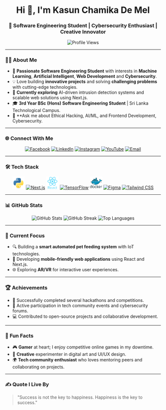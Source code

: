 <h1 align="center">Hi 👋, I'm Kasun Chamika De Mel</h1>
<h3 align="center">🚀 Software Engineering Student | Cybersecurity Enthusiast | Creative Innovator</h3>

<p align="center">
  <img src="https://komarev.com/ghpvc/?username=kasunchamikademel&label=Profile%20Views&color=0e75b6&style=flat" alt="Profile Views" />
</p>

---

### 🧑‍💻 **About Me**
- 🌟 **Passionate Software Engineering Student** with interests in **Machine Learning**, **Artificial Intelligent**, **Web Development** and **Cybersecurity**.
- 💡 Love building **innovative projects** and solving **challenging problems** with cutting-edge technologies.
- 🔭 **Currently exploring** AI-driven intrusion detection systems and scalable web solutions using Next.js.
- 🎓 **3rd Year BSc (Hons) Software Engineering Student** | Sri Lanka Technological Campus.
- 💬 **Ask me about Ethical Hacking, AI/ML, and Frontend Development, Cybersecurity.

---

### 🌐 **Connect With Me**
<p align="center">
  <a href="https://facebook.com/kasun.chamika.demel" target="_blank"><img src="https://img.shields.io/badge/Facebook-%231877F2.svg?&style=for-the-badge&logo=facebook&logoColor=white" alt="Facebook"></a>
  <a href="https://linkedin.com/in/kasunchamikademel" target="_blank"><img src="https://img.shields.io/badge/LinkedIn-%230077B5.svg?&style=for-the-badge&logo=linkedin&logoColor=white" alt="LinkedIn"></a>
  <a href="https://instagram.com/kasun_99" target="_blank"><img src="https://img.shields.io/badge/Instagram-%23E4405F.svg?&style=for-the-badge&logo=instagram&logoColor=white" alt="Instagram"></a>
  <a href="https://www.youtube.com/c/kasun.chamika" target="_blank"><img src="https://img.shields.io/badge/YouTube-%23FF0000.svg?&style=for-the-badge&logo=youtube&logoColor=white" alt="YouTube"></a>
  <a href="mailto:chamikakasun33635@gmail.com" target="_blank"><img src="https://img.shields.io/badge/Email-D14836?style=for-the-badge&logo=gmail&logoColor=white" alt="Email"></a>
</p>

---

### 🛠️ **Tech Stack**
<p align="center">
  <a href="https://www.python.org/" target="_blank"><img src="https://raw.githubusercontent.com/devicons/devicon/master/icons/python/python-original.svg" alt="Python" width="40" height="40"/></a>
  <a href="https://nextjs.org/" target="_blank"><img src="https://cdn.worldvectorlogo.com/logos/nextjs-2.svg" alt="Next.js" width="40" height="40"/></a>
  <a href="https://reactjs.org/" target="_blank"><img src="https://raw.githubusercontent.com/devicons/devicon/master/icons/react/react-original-wordmark.svg" alt="React" width="40" height="40"/></a>
  <a href="https://www.tensorflow.org/" target="_blank"><img src="https://www.vectorlogo.zone/logos/tensorflow/tensorflow-icon.svg" alt="TensorFlow" width="40" height="40"/></a>
  <a href="https://www.docker.com/" target="_blank"><img src="https://raw.githubusercontent.com/devicons/devicon/master/icons/docker/docker-original-wordmark.svg" alt="Docker" width="40" height="40"/></a>
  <a href="https://www.figma.com/" target="_blank"><img src="https://www.vectorlogo.zone/logos/figma/figma-icon.svg" alt="Figma" width="40" height="40"/></a>
  <a href="https://tailwindcss.com/" target="_blank"><img src="https://www.vectorlogo.zone/logos/tailwindcss/tailwindcss-icon.svg" alt="Tailwind CSS" width="40" height="40"/></a>
</p>

---

### 📊 **GitHub Stats**
<p align="center">
  <img src="https://github-readme-stats.vercel.app/api?username=kasunchamikademel&show_icons=true&theme=radical" alt="GitHub Stats" />
  <img src="https://github-readme-streak-stats.herokuapp.com/?user=kasunchamikademel&theme=radical" alt="GitHub Streak" />
  <img src="https://github-readme-stats.vercel.app/api/top-langs?username=kasunchamikademel&show_icons=true&layout=compact&theme=radical" alt="Top Languages" />
</p>

---

### 🎯 **Current Focus**
- 🔍 Building a **smart automated pet feeding system** with IoT technologies.
- 📱 Developing **mobile-friendly web applications** using React and Next.js.
- 🌐 Exploring **AR/VR** for interactive user experiences.

---

### 🏆 **Achievements**
- 🥇 Successfully completed several hackathons and competitions.
- 🌟 Active participation in tech community events and cybersecurity forums.
- 💻 Contributed to open-source projects and collaborative development.

---

### 🌱 **Fun Facts**
- 🎮 **Gamer** at heart; I enjoy competitive online games in my downtime.
- 🎨 **Creative** experimenter in digital art and UI/UX design.
- 🌍 **Tech community enthusiast** who loves mentoring peers and collaborating on projects.

---

### ✍️ **Quote I Live By**
> "Success is not the key to happiness. Happiness is the key to success."
